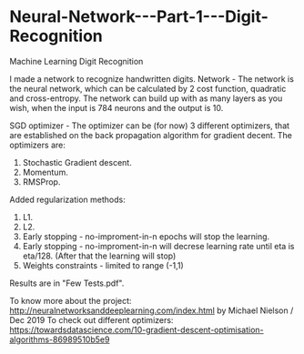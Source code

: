# Neural-Network---Part-1---Digit-Recognition
Machine Learning Digit Recognition

I made a network to recognize handwritten digits.
Network - The network is the neural network, which can be calculated by 2 cost function, quadratic and cross-entropy.
The network can build up with as many layers as you wish, when the input is 784 neurons and the output is 10.

SGD optimizer - The optimizer can be (for now) 3 different optimizers, that are established on the back propagation algorithm for gradient decent.
The optimizers are:
1. Stochastic Gradient descent.
2. Momentum.
3. RMSProp.

Added regularization methods:
1. L1.
2. L2.
3. Early stopping - no-improment-in-n epochs will stop the learning.
4. Early stopping - no-improment-in-n will decrese learning rate until eta is eta/128. (After that the learning will stop)
5. Weights constraints - limited to range (-1,1)

Results are in "Few Tests.pdf".

To know more about the project:    http://neuralnetworksanddeeplearning.com/index.html by Michael Nielson / Dec 2019
To check out different optimizers: https://towardsdatascience.com/10-gradient-descent-optimisation-algorithms-86989510b5e9
